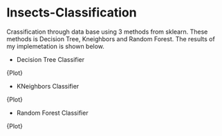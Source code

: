 # Insects-Classification

Crassification through data base using 3 methods from sklearn. These methods is Decision Tree, Kneighbors and Random Forest. The results of my implemetation is shown below.

  - Decision Tree Classifier
  
  {Plot}

  - KNeighbors Classifier
  
  {Plot}
  
  - Random Forest Classifier

  {Plot}
